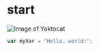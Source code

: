 # start
![Image of Yaktocat](https://octodex.github.com/images/yaktocat.png)
``` javascript
var myVar = "Hello, world!";
```
